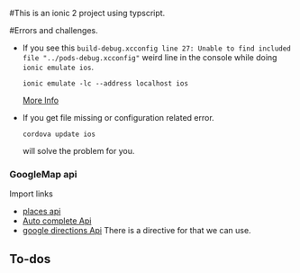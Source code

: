 #This is an ionic 2 project using typscript.



#Errors and challenges.
- If you see this `build-debug.xcconfig line 27: Unable to find included file "../pods-debug.xcconfig"` 
weird line in the console while doing `ionic emulate ios`.

  ```
  ionic emulate -lc --address localhost ios
  ```
  [More Info](https://github.com/driftyco/ionic-cli/issues/605#issuecomment-147834095)

- If you get file missing or configuration related error. 
  ```
  cordova update ios
  ```
  will solve the problem for you.

### GoogleMap api
  Import links 
- [places api](https://github.com/SebastianM/angular2-google-maps/issues/431)
- [Auto complete Api](https://developers.google.com/maps/documentation/javascript/examples/places-autocomplete)
- [google directions Api](https://github.com/SebastianM/angular2-google-maps/issues/495) There is a directive for that we can use.


## To-dos







